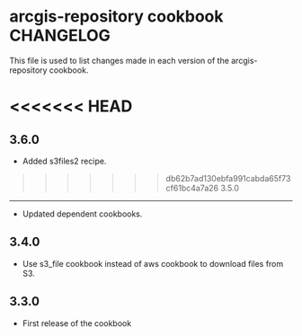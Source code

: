 arcgis-repository cookbook CHANGELOG
================================

This file is used to list changes made in each version of the arcgis-repository cookbook.

<<<<<<< HEAD
=======
3.6.0
-----
- Added s3files2 recipe.

>>>>>>> db62b7ad130ebfa991cabda65f73cf61bc4a7a26
3.5.0
-----
- Updated dependent cookbooks.


3.4.0
-----
- Use s3_file cookbook instead of aws cookbook to download files from S3.

3.3.0
-----
- First release of the cookbook
